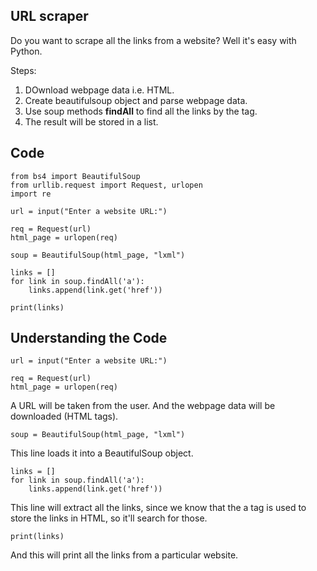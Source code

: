 ## URL scraper

Do you want to scrape all the links from a website?
Well it's easy with Python.

Steps:
1. DOwnload webpage data i.e. HTML.
2. Create beautifulsoup object and parse webpage data.
3. Use soup methods **findAll** to find all the links by the tag.
4. The result will be stored in a list.

## Code

```
from bs4 import BeautifulSoup
from urllib.request import Request, urlopen
import re

url = input("Enter a website URL:")

req = Request(url)
html_page = urlopen(req)

soup = BeautifulSoup(html_page, "lxml")

links = []
for link in soup.findAll('a'):
    links.append(link.get('href'))

print(links)
```

## Understanding the Code

```
url = input("Enter a website URL:")

req = Request(url)
html_page = urlopen(req)
```
A URL will be taken from the user. And the webpage data will be downloaded (HTML tags).

```
soup = BeautifulSoup(html_page, "lxml")
```
This line loads it into a BeautifulSoup object.


```
links = []
for link in soup.findAll('a'):
    links.append(link.get('href'))
```
This line will extract all the links, since we know that the a tag is used to store the links in HTML, so it'll search for those.

```
print(links)
```

And this will print all the links from a particular website.








